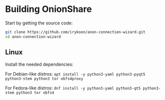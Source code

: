 # Building OnionShare

Start by getting the source code:

```sh
git clone https://github.com/irykoon/anon-connection-wizard.git
cd anon-connection-wizard
```

## Linux

Install the needed dependencies:

For Debian-like distros: `apt install -y python3-yaml python3-pyqt5 python3-stem python3 tor obfs4proxy`

For Fedora-like distros: `dnf install -y python3-yaml python3-qt5 python3-stem python3 tor obfs4`

<!-- After that you can try both the CLI and the GUI version of Anon Connection Wizard: -->

<!-- ```sh -->
<!-- ./dev_scripts/anon-connection-wizard -->
<!-- ./dev_scripts/anon-connection-wizard-cli -->
<!-- ``` -->

<!-- You can also build anon-connection-wizard packages to install: -->

<!-- Create a .deb on Debian-like distros: `./install/build_deb.sh` -->

<!-- Create a .rpm on Fedora-like distros: `./install/build_rpm.sh` -->

<!-- If you find that these instructions don't work for your Linux distribution or version, consult the [Linux Distribution Support wiki guide](https://github.com/irykoon/anon-connection-wizard/wiki/Linux-Distribution-Support), which might contain extra instructions. -->
